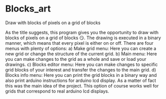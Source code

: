 # Blocks_art
Draw with blocks of pixels on a grid of blocks

As the title suggests, this program gives you the opportunity to draw with blocks of pixels on a grid of blocks 😏. The drawing is executed in a binary manner, which means that every pixel is either on or off. There are four menus with plenty of options:
a) Make grid menu: Here you can create a new grid or change the structure of the current grid.
b) Main menu: Here you can make changes to the grid as a whole and save or load your drawings.
c) Blocks editor menu: Here you can make changes to specific grid blocks of your interest and transfer the changes to the main grid.
d) Blocks info menu: Here you can print the grid blocks in a binary way and also print arduino instructions for arduino lcd display. As a matter of fact this was the main idea of the project. This option of course works well for grids that correspond to real arduino lcd displays.
